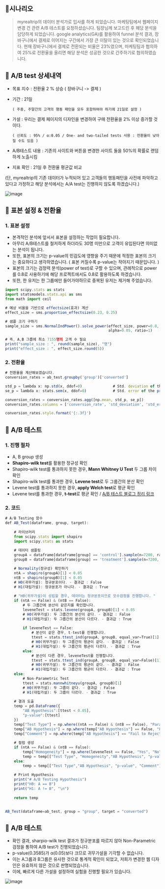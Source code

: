## 🔶시나리오

> myrealtrip의 데이터 분석가로 입사를 하게 되었습니다. 마케팅팀에서 웹페이지 변경 건 관련 A/B 테스트를 요청하셨습니다. 팀장님께 보고드린 후 해당 분석을 담당하게 되었습니다. google analytics(GA)를 활용하여 funnel 분석 결과, 장바구니에서 결제로 이어지는 구간에서 가장 큰 이탈이 있는 것으로 확인되었습니다.
현재 장바구니에서 결제로 전환되는 비율은 23%였으며, 마케팅팀과 협의하여 25%로 전환율을 올리면 해당 분석은 성공한 것으로 간주하기로 협의하였습니다.

## 🔶 A/B test 상세내역

- 목표 지수 : 전환율 2 % 상승 ( 장바구니 -> 결제 )
- 기간 : 21일

      ( 주중, 주말간의 고객의 행동 패턴을 모두 포함하여야 하기에 21일로 설정 )

- 가설 : 우리는 결제 페이지의 디자인을 변경하여 구매 전환율을 2% 이상 증가할 것이다.

      ( 신뢰도 : 95% / α:0.05 / One- and two-tailed tests 사용 : 전환율이 낮아질 수도 있음 )

- A/B테스트 내용 : 기존의 사이트와 버튼을 변경한 사이트 둘을 50%의 확률로 랜덤하게 노출시킴
- 지표 확인 : 21일 후 전환율 평균값 비교

(단, myrealtrip의 기존 데이터가 누적되어 있고 고객들의 행동패턴을 사전에 파악하고 있다고 가정하고 해당 분석에서는 A/A test는 진행하지 않도록 하겠습니다.)

![image](https://user-images.githubusercontent.com/73736988/128304732-fb082f36-0e91-4300-a9f5-9304c14c5532.png)


## 🔶 표본 설정 & 전환율

### 1. **표본 설정**

- 본격적인 분석에 앞서서 표본을 설정하는 작업이 필요합니다.
- 아무리 A/B테스트를 철저하게 하더라도 30명 미만으로 고객이 유입된다면 의미없는 분석이 됩니다.
- 또한, 표본의 크기는 p-value의 민감도에 영향을 주기 때문에 적정한 표본의 크기는 중요하다고 생각하였습니다. ( 표본 커질수록 p-value는 작아지기 때문입니다. )
- 표본의 크기는 검정력 분석(power of test)로 구할 수 있으며, 관례적으로 power를 0.8로 사용하기에 해당 프로젝트에서도 0.8로 활용하도록 하겠습니다.
- 또한, 한 유저는 한 그룹에만 들어가야하므로 중복된 유저는 제거해 주었습니다.

```jsx
import scipy.stats as stats 
import statsmodels.stats.api as sms 
from math import ceil 

# 예상 비율을 기반으로 effectsize(효과) 계산 
effect_size = sms.proportion_effectsize(0.23, 0.25) 

# 샘플 크기 구하기 
sample_size = sms.NormalIndPower().solve_power(effect_size, power=0.8, 
                                               alpha=0.05, ratio=1)

# 즉, A,B 그룹에 최소 7155명의 고객 수 필요 
print("sample_size : ", round(sample_size), "명") 
print("effect_size : ", effect_size.round(5))
```

### 2. **전환율**

```jsx
# 전환율을 계산해보겠습니다. 
conversion_rates = ab_test.groupby('group')['converted']

std_p = lambda x: np.std(x, ddof=0)              # Std. deviation of the proportion 구하기 
se_p = lambda x: stats.sem(x, ddof=0)            # Std. error of the proportion (std / sqrt(n)) 구하기 

conversion_rates = conversion_rates.agg([np.mean, std_p, se_p])
conversion_rates.columns = ['conversion_rate', 'std_deviation', 'std_error']

conversion_rates.style.format('{:.3f}')

```


## 🔶 A/B 테스트


### 1. **진행 절차**

- A, B group 생성
- **Shapiro-wilk test**를 활용한 정규성 확인
- Shapiro-wilk test를 통과하지 못한 경우, **Mann Whitney U Test** 두 그룹 차이 확인
- Shapiro-wilk test를 통과한 경우, **Levene test**로 두 그룹간의 분산 확인
- Levene test를 통과하지 못한 경우, **apply Welch test**로 평균 확인
- Levene test를 통과한 경우, **t-test**로 평균 확인 / [A/B 테스트 블로그 정리 링크](https://daje0601.tistory.com/267)

### 2. 코드

```jsx
# A/B Testing 함수
def AB_Test(dataframe, group, target):
    
    # 라이브러리 
    from scipy.stats import shapiro
    import scipy.stats as stats
    
    # 데이터 샘플링 
    groupA = dataframe[dataframe[group] == 'control'].sample(n=7200, random_state=42)[target]
    groupB = dataframe[dataframe[group] == 'treatment'].sample(n=7200, random_state=42)[target]

    # Normality(정규성) 확인하기 
    ntA = shapiro(groupA)[1] < 0.05
    ntB = shapiro(groupB)[1] < 0.05
    # H0(귀무가설): 정규분포이다. - 결과값 : False
    # H1(대립가설): 정규분포가 아니다. - 결과값 : True
    
    # "H0(귀무가설)이 성립할 경우, 데이터는 정규분포이므로 모수검정을 진행합니다. "
    if (ntA == False) & (ntB == False): 
        # 두 그룹간에 분산이 같은지를 확인합니다. 
        leveneTest = stats.levene(groupA, groupB)[1] < 0.05
        # H0(귀무가설): 두 그룹간의 분산이 같다. - 결과값 : False
        # H1(대립가설): 두 그룹간의 분산이 다르다. - 결과값 : True
        
        if leveneTest == False:
            # 분산이 같은 경우, t-test를 진행합니다. 
            ttest = stats.ttest_ind(groupA, groupB, equal_var=True)[1]
            # H0(귀무가설): 두 그룹간의 평균이 같다. - 결과값 : False
            # H1(대립가설): 두 그룹간의 평균이 다르다. - 결과값 : True
        else:
            # 분산이 다른 경우, leveneTest를 진행합니다. 
            ttest = stats.ttest_ind(groupA, groupB, equal_var=False)[1]
            # H0(귀무가설): 두 그룹간의 평균이 같다. - 결과값 : False
            # H1(대립가설): 두 그룹간의 평균이 다르다. - 결과값 : True
    else:
        # Non-Parametric Test
        ttest = stats.mannwhitneyu(groupA, groupB)[1] 
        # H0(귀무가설): 두 그룹이 같다. - 결과값 : False
        # H1(대립가설): 두 그룹이 다르다. - 결과값 : True
        
    # 결과 도출 
    temp = pd.DataFrame({
        "AB Hypothesis":[ttest < 0.05], 
        "p-value":[ttest]
    })
    temp["Test Type"] = np.where((ntA == False) & (ntB == False), "Parametric", "Non-Parametric")
    temp["AB Hypothesis"] = np.where(temp["AB Hypothesis"] == False, "Fail to Reject H0", "Reject H0")
    temp["Comment"] = np.where(temp["AB Hypothesis"] == "Fail to Reject H0", "A/B groups are similar!", "A/B groups are not similar!")
    
    # 컬럼 생성 
    if (ntA == False) & (ntB == False):
        temp["Homogeneity"] = np.where(leveneTest == False, "Yes", "No")
        temp = temp[["Test Type", "Homogeneity","AB Hypothesis", "p-value", "Comment"]]
    else:
        temp = temp[["Test Type","AB Hypothesis", "p-value", "Comment"]]
    
    # Print Hypothesis
    print("# A/B Testing Hypothesis")
    print("H0: A == B")
    print("H1: A != B", "\n")
    
    return temp
    

AB_Test(dataframe=ab_test, group = "group", target = "converted")
```

## 🔶 A/B 테스트


- 확인 결과, sharpio-wilk test 결과가 정규분포를 따르지 않아 Non-Parametric 검정을 통하여 A/B test가 진행되었습니다.
- p-value(0.3585)가 α(0.05)보다 크므로 귀무가설을 기각할 수 없습니다.
- 이는 A그룹과 B그룹은 유사한 것으로 통계적 확인이 되었고, 저희가 변경한 웹 디자인은 유효하지 않은 것으로 판명되었습니다.
- 이에, 빠르게 다른 가설을 설정하여 실험을 진행할 필요가 있습니다.

![image](https://user-images.githubusercontent.com/73736988/128304833-f3adcb3a-f8d6-4a4b-8bc4-68d880dd0307.png)

